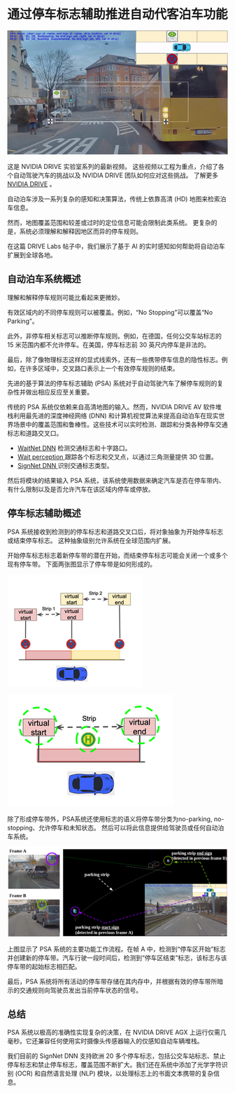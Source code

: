 # 通过停车标志辅助推进自动代客泊车功能

![](26-Perception-Based-PSA-crop.gif)


这是 NVIDIA DRIVE 实验室系列的最新视频。 这些视频以工程为重点，介绍了各个自动驾驶汽车的挑战以及 NVIDIA DRIVE 团队如何应对这些挑战。 了解更多[ NVIDIA DRIVE](https://blogs.nvidia.com/blog/category/auto/) 。

自动泊车涉及一系列复杂的感知和决策算法，传统上依靠高清 (HD) 地图来检索泊车信息。

然而，地图覆盖范围和较差或过时的定位信息可能会限制此类系统。 更复杂的是，系统必须理解和解释因地区而异的停车规则。

在这篇 DRIVE Labs 帖子中，我们展示了基于 AI 的实时感知如何帮助将自动泊车扩展到全球各地。


## 自动泊车系统概述

理解和解释停车规则可能比看起来更微妙。

有效区域内的不同停车规则可以被覆盖。例如，“No Stopping”可以覆盖“No Parking”。

此外，非停车相关标志可以推断停车规则。例如，在德国，任何公交车站标志的 15 米范围内都不允许停车。在美国，停车标志前 30 英尺内停车是非法的。

最后，除了像物理标志这样的显式线索外，还有一些携带停车信息的隐性标志。例如，在许多区域中，交叉路口表示上一个有效停车规则的结束。

先进的基于算法的停车标志辅助 (PSA) 系统对于自动驾驶汽车了解停车规则的复杂性并做出相应反应至关重要。

传统的 PSA 系统仅依赖来自高清地图的输入。然而，NVIDIA DRIVE AV 软件堆栈利用最先进的深度神经网络 (DNN) 和计算机视觉算法来提高自动泊车在现实世界场景中的覆盖范围和鲁棒性。这些技术可以实时检测、跟踪和分类各种停车交通标志和道路交叉口。

* [WaitNet DNN](https://blogs.nvidia.com/blog/2019/05/10/drive-labs-intersection-detection/) 检测交通标志和十字路口。
* [Wait perception ](https://developer.nvidia.com/drive/drive-perception)跟踪各个标志和交叉点，以通过三角测量提供 3D 位置。
* [SignNet DNN ](https://developer.nvidia.com/blog/drive-labs-signnet-and-lighnet-dnns/?ncid=so-yout-35702#cid=organicSocial_en-us_YouTube_Automotive-DRIVE-Labs-AV07)识别交通标志类型。


然后将模块的结果输入 PSA 系统，该系统使用数据来确定汽车是否在停车带内、有什么限制以及是否允许汽车在该区域内停车或停放。

## 停车标志辅助概述
PSA 系统接收到检测到的停车标志和道路交叉口后，将对象抽象为开始停车标志或结束停车标志。 这种抽象级别允许系统在全球范围内扩展。

开始停车标志标志着新停车带的潜在开始，而结束停车标志可能会关闭一个或多个现有停车带。 下面两张图显示了停车带是如何形成的。

![](signs-intersections-parking-strips.png)


![](bus-stop-sign-no-parking.png)


除了形成停车带外，PSA系统还使用标志的语义将停车带分类为no-parking, no-stopping、允许停车和未知状态。 然后可以将此信息提供给驾驶员或任何自动泊车系统。

![](psa-workflow.png)

上图显示了 PSA 系统的主要功能工作流程。在帧 A 中，检测到“停车区开始”标志并创建新的停车带。汽车行驶一段时间后，检测到“停车区结束”标志，该标志与该停车带的起始标志相匹配。

最后，PSA 系统将所有活动的停车带存储在其内存中，并根据有效的停车带所暗示的交通规则向驾驶员发出当前停车状态的信号。

## 总结
PSA 系统以极高的准确性实现复杂的决策，在 NVIDIA DRIVE AGX 上运行仅需几毫秒。它还兼容任何使用实时摄像头传感器输入的仅感知自动车辆堆栈。

我们目前的 SignNet DNN 支持欧洲 20 多个停车标志，包括公交车站标志、禁止停车标志和禁止停车标志，覆盖范围不断扩大。我们还在系统中添加了光学字符识别 (OCR) 和自然语言处理 (NLP) 模块，以处理标志上的书面文本携带的复杂信息。













